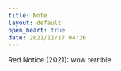 ```yaml
---
title: Note
layout: default
open_heart: true
date: 2021/11/17 04:26
---
```


Red Notice (2021): wow terrible.
